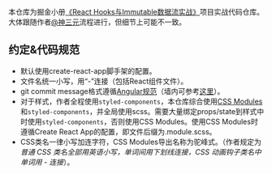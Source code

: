 本仓库为掘金小册[《React Hooks与Immutable数据流实战》](https://juejin.im/book/5da96626e51d4524ba0fd237)项目实战代码仓库。大体跟随作者[@神三元](https://github.com/sanyuan0704)流程进行，但细节上可能不一致。

## 约定&代码规范
* 默认使用create-react-app脚手架的配置。
* 文件名统一小写，用“-”连接（包括React组件文件）。
* git commit message格式遵循[Angular规范](https://docs.google.com/document/d/1QrDFcIiPjSLDn3EL15IJygNPiHORgU1_OOAqWjiDU5Y/edit#heading=h.greljkmo14y0)（墙内可参考[这里](https://www.jianshu.com/p/201bd81e7dc9)）。
* 对于样式，作者全程使用`styled-components`，本仓库综合使用[CSS Modules](https://create-react-app.dev/docs/adding-a-css-modules-stylesheet/)和`styled-components`，并全局使用scss。需要大量绑定props/state到样式中时使用`styled-components`，否则使用CSS Modules。使用CSS Modules时遵循Create React App的配置，即文件后缀为.module.scss。
* CSS类名一律小写加连字符，CSS Modules导出名称为驼峰式。（作者规定为*普通 CSS 类名全部用英语小写，单词间用下划线连接，CSS 动画钩子类名中单词用 - 连接*）。

